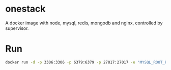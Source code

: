 # onestack
A docker image with node, mysql, redis, mongodb and nginx, controlled by supervisor.


# Run

```bash
docker run -d -p 3306:3306 -p 6379:6379 -p 27017:27017 -e "MYSQL_ROOT_PASSWORD=password" -e "MYSQL_DATABASE=database1;database2" seancheung/onestack:slim
```
